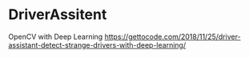 # DriverAssitent
OpenCV with Deep Learning
https://gettocode.com/2018/11/25/driver-assistant-detect-strange-drivers-with-deep-learning/

